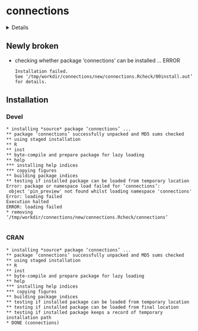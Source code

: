 # connections

<details>

* Version: 0.1.1
* GitHub: https://github.com/edgararuiz/connections
* Source code: https://github.com/cran/connections
* Date/Publication: 2020-02-07 16:50:09 UTC
* Number of recursive dependencies: 66

Run `cloud_details(, "connections")` for more info

</details>

## Newly broken

*   checking whether package ‘connections’ can be installed ... ERROR
    ```
    Installation failed.
    See ‘/tmp/workdir/connections/new/connections.Rcheck/00install.out’ for details.
    ```

## Installation

### Devel

```
* installing *source* package ‘connections’ ...
** package ‘connections’ successfully unpacked and MD5 sums checked
** using staged installation
** R
** inst
** byte-compile and prepare package for lazy loading
** help
*** installing help indices
*** copying figures
** building package indices
** testing if installed package can be loaded from temporary location
Error: package or namespace load failed for ‘connections’:
 object 'pin_preview' not found whilst loading namespace 'connections'
Error: loading failed
Execution halted
ERROR: loading failed
* removing ‘/tmp/workdir/connections/new/connections.Rcheck/connections’


```
### CRAN

```
* installing *source* package ‘connections’ ...
** package ‘connections’ successfully unpacked and MD5 sums checked
** using staged installation
** R
** inst
** byte-compile and prepare package for lazy loading
** help
*** installing help indices
*** copying figures
** building package indices
** testing if installed package can be loaded from temporary location
** testing if installed package can be loaded from final location
** testing if installed package keeps a record of temporary installation path
* DONE (connections)


```
